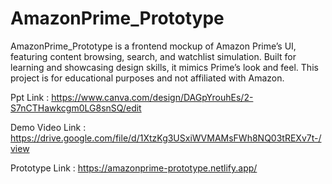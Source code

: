 # AmazonPrime_Prototype
AmazonPrime_Prototype is a frontend mockup of Amazon Prime’s UI, featuring content browsing, search, and watchlist simulation. Built for learning and showcasing design skills, it mimics Prime’s look and feel. This project is for educational purposes and not affiliated with Amazon.


Ppt Link : https://www.canva.com/design/DAGpYrouhEs/2-S7nCTHawkcgm0LG8snSQ/edit


Demo Video Link : https://drive.google.com/file/d/1XtzKg3USxiWVMAMsFWh8NQ03tREXv7t-/view


Prototype Link : https://amazonprime-prototype.netlify.app/
